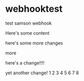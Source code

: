 # webhooktest
test samson webhook

Here's some content

here's some more changes

more

here's a change!!!!


yet another change!
1
2
3
4
5
6
7
8
